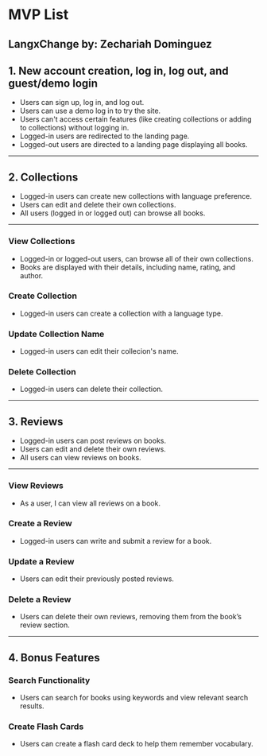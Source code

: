 # MVP List

**LangxChange**
by: Zechariah Dominguez
---

## 1. New account creation, log in, log out, and guest/demo login

* Users can sign up, log in, and log out.
* Users can use a demo log in to try the site.
* Users can&apos;t access certain features (like creating collections or adding to collections) without logging in.
* Logged-in users are redirected to the landing page.
* Logged-out users are directed to a landing page displaying all books.

---

## 2. Collections

* Logged-in users can create new collections with language preference.
* Users can edit and delete their own collections.
* All users (logged in or logged out) can browse all books.

---

### View Collections
* Logged-in or logged-out users, can browse all of their own collections.
* Books are displayed with their details, including name, rating, and author.

### Create Collection
* Logged-in users can create a collection with a language type.

### Update Collection Name
* Logged-in users can edit their collecion's name.

### Delete Collection
* Logged-in users can delete their collection.

---

## 3. Reviews

* Logged-in users can post reviews on books.
* Users can edit and delete their own reviews.
* All users can view reviews on books.

---

### View Reviews
* As a user, I can view all reviews on a book.

### Create a Review
* Logged-in users can write and submit a review for a book.
### Update a Review
* Users can edit their previously posted reviews.

### Delete a Review
* Users can delete their own reviews, removing them from the book’s review section.

---

## 4. Bonus Features

### Search Functionality
* Users can search for books using keywords and view relevant search results.

### Create Flash Cards
* Users can create a flash card deck to help them remember vocabulary.
